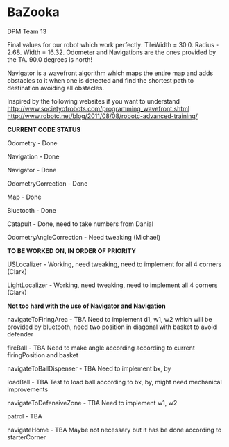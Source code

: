 BaZooka
=======

DPM Team 13

Final values for our robot which work perfectly: TileWidth = 30.0. Radius - 2.68. Width = 16.32.
Odometer and Navigations are the ones provided by the TA. 90.0 degrees is north!

Navigator is a wavefront algorithm which maps the entire map and adds obstacles to it when one is detected and find the shortest path to destination avoiding all obstacles.

Inspired by the following websites if you want to understand
http://www.societyofrobots.com/programming_wavefront.shtml
http://www.robotc.net/blog/2011/08/08/robotc-advanced-training/

**CURRENT CODE STATUS**

Odometry - Done

Navigation - Done

Navigator - Done

OdometryCorrection - Done

Map - Done

Bluetooth - Done

Catapult - Done, need to take numbers from Danial

OdometryAngleCorrection - Need tweaking (Michael)

**TO BE WORKED ON, IN ORDER OF PRIORITY**

USLocalizer - Working, need tweaking, need to implement for all 4 corners (Clark)

LightLocalizer - Working, need tweaking, need to implement all 4 corners (Clark)

**Not too hard with the use of Navigator and Navigation**

navigateToFiringArea - TBA Need to implement d1, w1, w2 which will be provided by bluetooth, need two position in diagonal with basket to avoid defender

fireBall - TBA Need to make angle according according to current firingPosition and basket

navigateToBallDispenser - TBA Need to implement bx, by

loadBall - TBA Test to load ball according to bx, by, might need mechanical improvements

navigateToDefensiveZone - TBA Need to implement w1, w2

patrol - TBA

navigateHome - TBA Maybe not necessary but it has be done according to starterCorner







